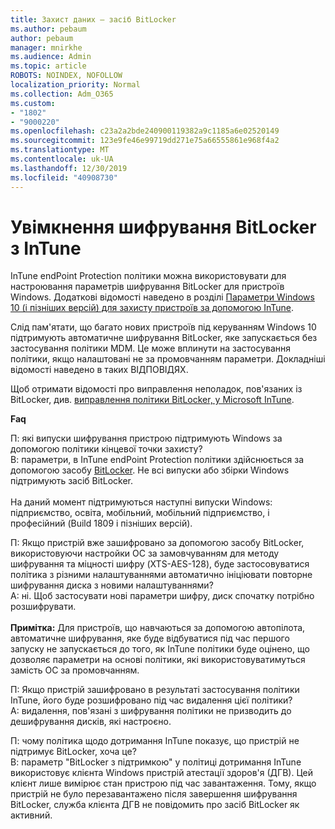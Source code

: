 ```yaml
---
title: Захист даних — засіб BitLocker
ms.author: pebaum
author: pebaum
manager: mnirkhe
ms.audience: Admin
ms.topic: article
ROBOTS: NOINDEX, NOFOLLOW
localization_priority: Normal
ms.collection: Adm_O365
ms.custom:
- "1802"
- "9000220"
ms.openlocfilehash: c23a2a2bde240900119382a9c1185a6e02520149
ms.sourcegitcommit: 123e9fe46e99719dd271e75a66555861e968f4a2
ms.translationtype: MT
ms.contentlocale: uk-UA
ms.lasthandoff: 12/30/2019
ms.locfileid: "40908730"
---
```

# <a name="enabling-bitlocker-encryption-with-intune"></a>Увімкнення шифрування BitLocker з InTune

 InTune endPoint Protection політики можна використовувати для настроювання параметрів шифрування BitLocker для пристроїв Windows. Додаткові відомості наведено в розділі [Параметри Windows 10 (і пізніших версій) для захисту пристроїв за допомогою InTune](https://docs.microsoft.com/intune/endpoint-protection-windows-10#windows-encryption).
 
Слід пам'ятати, що багато нових пристроїв під керуванням Windows 10 підтримують автоматичне шифрування BitLocker, яке запускається без застосування політики MDM. Це може вплинути на застосування політики, якщо налаштовані не за промовчанням параметри. Докладніші відомості наведено в таких ВІДПОВІДЯХ.
 
Щоб отримати відомості про виправлення неполадок, пов'язаних із BitLocker, див. [виправлення політики BitLocker, у Microsoft InTune](https://docs.microsoft.com/intune/protect/troubleshoot-bitlocker-policies).
 
 
**Faq**

 П: які випуски шифрування пристрою підтримують Windows за допомогою політики кінцевої точки захисту?<br>
 В: параметри, в InTune endPoint Protection політики здійснюється за допомогою засобу [BitLocker](https://docs.microsoft.com/windows/client-management/mdm/bitlocker-csp). Не всі випуски або збірки Windows підтримують засіб BitLocker. <br><br>
      На даний момент підтримуються наступні випуски Windows: підприємство, освіта, мобільний, мобільний підприємство, і професійний (Build 1809 і пізніших версій).
 
П: Якщо пристрій вже зашифровано за допомогою засобу BitLocker, використовуючи настройки ОС за замовчуванням для методу шифрування та міцності шифру (XTS-AES-128), буде застосовуватися політика з різними налаштуваннями автоматично ініціювати повторне шифрування диска з новими налаштуваннями?<br>
A: ні. Щоб застосувати нові параметри шифру, диск спочатку потрібно розшифрувати.<br><br>
**Примітка:** Для пристроїв, що навчаються за допомогою автопілота, автоматичне шифрування, яке буде відбуватися під час першого запуску не запускається до того, як InTune політики буде оцінено, що дозволяє параметри на основі політики, які використовуватимуться замість ОС за промовчанням.
 
П: Якщо пристрій зашифровано в результаті застосування політики InTune, його буде розшифровано під час видалення цієї політики?<br>
A: видалення, пов'язані з шифрування політики не призводить до дешифрування дисків, які настроєно.
 
П: чому політика щодо дотримання InTune показує, що пристрій не підтримує BitLocker, хоча це?<br>
В: параметр "BitLocker з підтримкою" у політиці дотримання InTune використовує клієнта Windows пристрій атестації здоров'я (ДГВ). Цей клієнт лише вимірює стан пристрою під час завантаження. Тому, якщо пристрій не було перезавантажено після завершення шифрування BitLocker, служба клієнта ДГВ не повідомить про засіб BitLocker як активний.
 
 